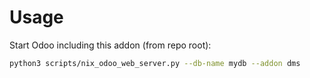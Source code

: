 # Usage

Start Odoo including this addon (from repo root):

```bash
python3 scripts/nix_odoo_web_server.py --db-name mydb --addon dms
```
